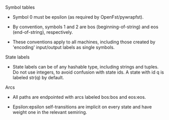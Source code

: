 Symbol tables

* Symbol 0 must be epsilon (as required by OpenFst/pywrapfst).

* By convention, symbols 1 and 2 are bos (beginning-of-string) and eos (end-of-string), respectively.

* These conventions apply to all machines, including those created by 'encoding' input/output labels as single symbols.

State labels

* State labels can be of any hashable type, including strings and tuples. Do not use integers, to avoid confusion with state ids. A state with id q is labeled str(q) by default.

Arcs

* All paths are endpointed with arcs labeled bos:bos and eos:eos.

* Epsilon:epsilon self-transitions are implicit on every state and have weight one in the relevant semiring.
